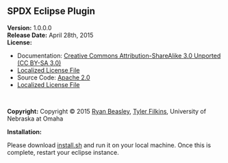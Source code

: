 SPDX Eclipse Plugin
---

**Version:** 1.0.0.0
<br>
**Release Date:** April 28th, 2015
<br>
**License:**
 - Documentation: [Creative Commons Attribution-ShareAlike 3.0 Unported (CC BY-SA 3.0)](https://creativecommons.org/licenses/by-sa/3.0/)
  -  [Localized License File](https://github.com/TCF-30/SPDX_Eclipse_Plugin/blob/dev/DocumentationLicense)
 - Source Code: [Apache 2.0](http://www.apache.org/licenses/LICENSE-2.0)
  -  [Localized License File](https://github.com/TCF-30/SPDX_Eclipse_Plugin/blob/dev/SourceLicense)
<br>

**Copyright:** Copyright © 2015 [Ryan Beasley](https://github.com/ryanbeaz), [Tyler Filkins](https://github.com/TCF-30), University of Nebraska at Omaha

**Installation:**
<br>

Please download [install.sh](https://github.com/TCF-30/SPDX_Eclipse_Plugin/blob/dev/Plugin%20Versions/Version%201.0/install.sh) and run it on your local machine.  Once this is complete, restart your eclipse instance.
